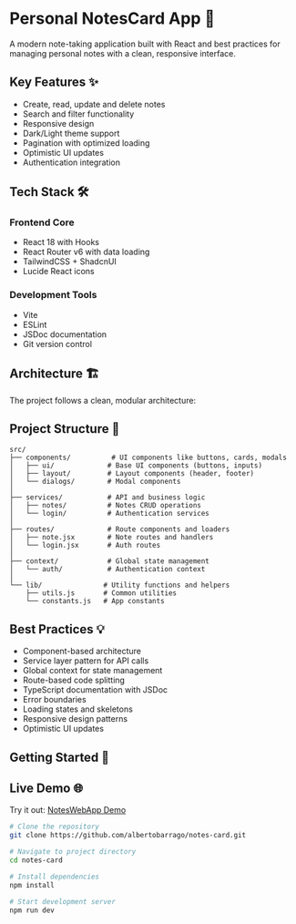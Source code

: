 # Personal NotesCard App 🚀

A modern note-taking application built with React and best practices for managing personal notes with a clean, responsive interface.

## Key Features ✨

- Create, read, update and delete notes
- Search and filter functionality
- Responsive design
- Dark/Light theme support
- Pagination with optimized loading
- Optimistic UI updates
- Authentication integration

## Tech Stack 🛠️

### Frontend Core
- React 18 with Hooks
- React Router v6 with data loading
- TailwindCSS + ShadcnUI
- Lucide React icons

### Development Tools
- Vite
- ESLint
- JSDoc documentation
- Git version control

## Architecture 🏗️

The project follows a clean, modular architecture:

## Project Structure 📁

```text
src/
├── components/          # UI components like buttons, cards, modals
│   ├── ui/             # Base UI components (buttons, inputs)
│   ├── layout/         # Layout components (header, footer)
│   └── dialogs/        # Modal components
│
├── services/           # API and business logic
│   ├── notes/          # Notes CRUD operations
│   └── login/          # Authentication services
│
├── routes/             # Route components and loaders
│   ├── note.jsx        # Note routes and handlers
│   └── login.jsx       # Auth routes
│
├── context/            # Global state management
│   └── auth/           # Authentication context
│
└── lib/               # Utility functions and helpers
    ├── utils.js       # Common utilities
    └── constants.js   # App constants
```


## Best Practices 💡

- Component-based architecture
- Service layer pattern for API calls
- Global context for state management
- Route-based code splitting
- TypeScript documentation with JSDoc
- Error boundaries
- Loading states and skeletons
- Responsive design patterns
- Optimistic UI updates

## Getting Started 🚀

## Live Demo 🌐
Try it out: [NotesWebApp Demo](https://albertobarrago.github.io/)

```bash
# Clone the repository
git clone https://github.com/albertobarrago/notes-card.git

# Navigate to project directory
cd notes-card

# Install dependencies
npm install

# Start development server
npm run dev
```

